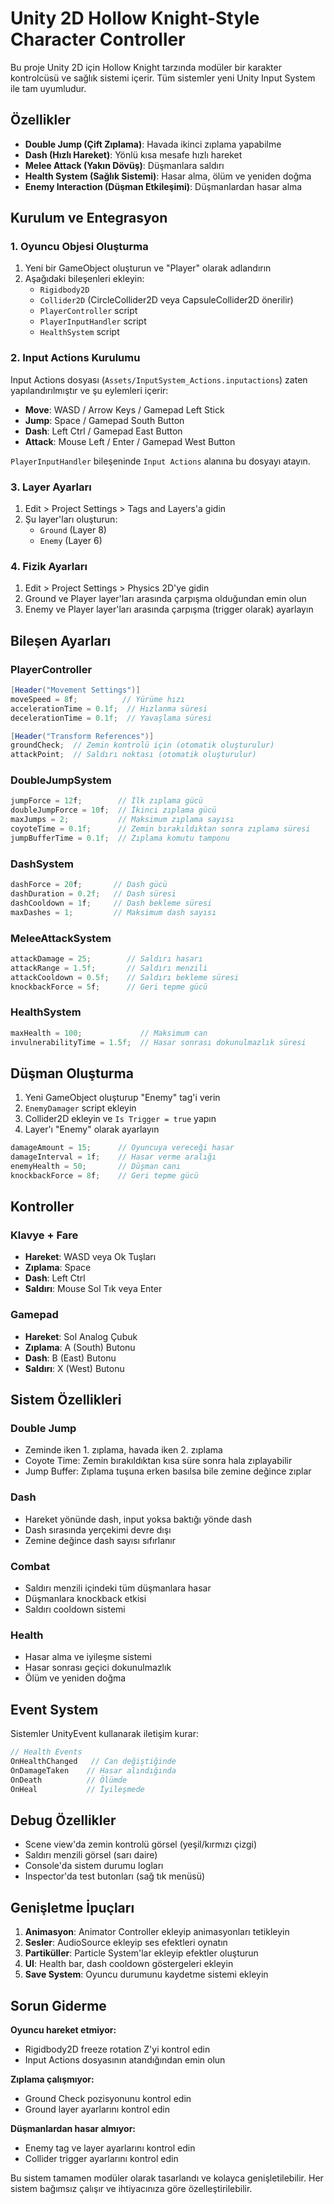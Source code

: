 # Unity 2D Hollow Knight-Style Character Controller

Bu proje Unity 2D için Hollow Knight tarzında modüler bir karakter kontrolcüsü ve sağlık sistemi içerir. Tüm sistemler yeni Unity Input System ile tam uyumludur.

## Özellikler

- **Double Jump (Çift Zıplama)**: Havada ikinci zıplama yapabilme
- **Dash (Hızlı Hareket)**: Yönlü kısa mesafe hızlı hareket
- **Melee Attack (Yakın Dövüş)**: Düşmanlara saldırı
- **Health System (Sağlık Sistemi)**: Hasar alma, ölüm ve yeniden doğma
- **Enemy Interaction (Düşman Etkileşimi)**: Düşmanlardan hasar alma

## Kurulum ve Entegrasyon

### 1. Oyuncu Objesi Oluşturma

1. Yeni bir GameObject oluşturun ve "Player" olarak adlandırın
2. Aşağıdaki bileşenleri ekleyin:
   - `Rigidbody2D`
   - `Collider2D` (CircleCollider2D veya CapsuleCollider2D önerilir)
   - `PlayerController` script
   - `PlayerInputHandler` script  
   - `HealthSystem` script

### 2. Input Actions Kurulumu

Input Actions dosyası (`Assets/InputSystem_Actions.inputactions`) zaten yapılandırılmıştır ve şu eylemleri içerir:

- **Move**: WASD / Arrow Keys / Gamepad Left Stick
- **Jump**: Space / Gamepad South Button
- **Dash**: Left Ctrl / Gamepad East Button
- **Attack**: Mouse Left / Enter / Gamepad West Button

`PlayerInputHandler` bileşeninde `Input Actions` alanına bu dosyayı atayın.

### 3. Layer Ayarları

1. Edit > Project Settings > Tags and Layers'a gidin
2. Şu layer'ları oluşturun:
   - `Ground` (Layer 8)
   - `Enemy` (Layer 6)

### 4. Fizik Ayarları

1. Edit > Project Settings > Physics 2D'ye gidin
2. Ground ve Player layer'ları arasında çarpışma olduğundan emin olun
3. Enemy ve Player layer'ları arasında çarpışma (trigger olarak) ayarlayın

## Bileşen Ayarları

### PlayerController

```csharp
[Header("Movement Settings")]
moveSpeed = 8f;          // Yürüme hızı
accelerationTime = 0.1f;  // Hızlanma süresi
decelerationTime = 0.1f;  // Yavaşlama süresi

[Header("Transform References")]
groundCheck;  // Zemin kontrolü için (otomatik oluşturulur)
attackPoint;  // Saldırı noktası (otomatik oluşturulur)
```

### DoubleJumpSystem

```csharp
jumpForce = 12f;        // İlk zıplama gücü
doubleJumpForce = 10f;  // İkinci zıplama gücü
maxJumps = 2;           // Maksimum zıplama sayısı
coyoteTime = 0.1f;      // Zemin bırakıldıktan sonra zıplama süresi
jumpBufferTime = 0.1f;  // Zıplama komutu tamponu
```

### DashSystem

```csharp
dashForce = 20f;       // Dash gücü
dashDuration = 0.2f;   // Dash süresi
dashCooldown = 1f;     // Dash bekleme süresi
maxDashes = 1;         // Maksimum dash sayısı
```

### MeleeAttackSystem

```csharp
attackDamage = 25;        // Saldırı hasarı
attackRange = 1.5f;       // Saldırı menzili
attackCooldown = 0.5f;    // Saldırı bekleme süresi
knockbackForce = 5f;      // Geri tepme gücü
```

### HealthSystem

```csharp
maxHealth = 100;             // Maksimum can
invulnerabilityTime = 1.5f;  // Hasar sonrası dokunulmazlık süresi
```

## Düşman Oluşturma

1. Yeni GameObject oluşturup "Enemy" tag'i verin
2. `EnemyDamager` script ekleyin
3. Collider2D ekleyin ve `Is Trigger = true` yapın
4. Layer'ı "Enemy" olarak ayarlayın

```csharp
damageAmount = 15;      // Oyuncuya vereceği hasar
damageInterval = 1f;    // Hasar verme aralığı
enemyHealth = 50;       // Düşman canı
knockbackForce = 8f;    // Geri tepme gücü
```

## Kontroller

### Klavye + Fare
- **Hareket**: WASD veya Ok Tuşları
- **Zıplama**: Space
- **Dash**: Left Ctrl
- **Saldırı**: Mouse Sol Tık veya Enter

### Gamepad
- **Hareket**: Sol Analog Çubuk
- **Zıplama**: A (South) Butonu
- **Dash**: B (East) Butonu
- **Saldırı**: X (West) Butonu

## Sistem Özellikleri

### Double Jump
- Zeminde iken 1. zıplama, havada iken 2. zıplama
- Coyote Time: Zemin bırakıldıktan kısa süre sonra hala zıplayabilir
- Jump Buffer: Zıplama tuşuna erken basılsa bile zemine değince zıplar

### Dash
- Hareket yönünde dash, input yoksa baktığı yönde dash
- Dash sırasında yerçekimi devre dışı
- Zemine değince dash sayısı sıfırlanır

### Combat
- Saldırı menzili içindeki tüm düşmanlara hasar
- Düşmanlara knockback etkisi
- Saldırı cooldown sistemi

### Health
- Hasar alma ve iyileşme sistemi
- Hasar sonrası geçici dokunulmazlık
- Ölüm ve yeniden doğma

## Event System

Sistemler UnityEvent kullanarak iletişim kurar:

```csharp
// Health Events
OnHealthChanged   // Can değiştiğinde
OnDamageTaken    // Hasar alındığında
OnDeath          // Ölümde
OnHeal           // İyileşmede
```

## Debug Özellikler

- Scene view'da zemin kontrolü görsel (yeşil/kırmızı çizgi)
- Saldırı menzili görsel (sarı daire)
- Console'da sistem durumu logları
- Inspector'da test butonları (sağ tık menüsü)

## Genişletme İpuçları

1. **Animasyon**: Animator Controller ekleyip animasyonları tetikleyin
2. **Sesler**: AudioSource ekleyip ses efektleri oynatın
3. **Partiküller**: Particle System'lar ekleyip efektler oluşturun
4. **UI**: Health bar, dash cooldown göstergeleri ekleyin
5. **Save System**: Oyuncu durumunu kaydetme sistemi ekleyin

## Sorun Giderme

**Oyuncu hareket etmiyor:**
- Rigidbody2D freeze rotation Z'yi kontrol edin
- Input Actions dosyasının atandığından emin olun

**Zıplama çalışmıyor:**
- Ground Check pozisyonunu kontrol edin
- Ground layer ayarlarını kontrol edin

**Düşmanlardan hasar almıyor:**
- Enemy tag ve layer ayarlarını kontrol edin
- Collider trigger ayarlarını kontrol edin

Bu sistem tamamen modüler olarak tasarlandı ve kolayca genişletilebilir. Her sistem bağımsız çalışır ve ihtiyacınıza göre özelleştirilebilir.